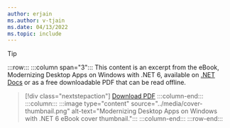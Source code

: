 ```yaml
---
author: erjain
ms.author: v-tjain
ms.date: 04/13/2022
ms.topic: include
---
```


> [!TIP]
> :::row:::
> :::column span="3":::
> This content is an excerpt from the eBook, Modernizing Desktop Apps on Windows with .NET 6, available on [.NET Docs](/dotnet/architecture/modernize-desktop) or as a free downloadable PDF that can be read offline.
>
> > [!div class="nextstepaction"]
> > [Download PDF](https://dotnet.microsoft.com/en-us/download/e-book/modernizing-existing-desktop-apps/pdf)
> :::column-end:::
> :::column:::
> :::image type="content" source="../media/cover-thumbnail.png" alt-text="Modernizing Desktop Apps on Windows with .NET 6 eBook cover thumbnail.":::
> :::column-end:::
> :::row-end:::
